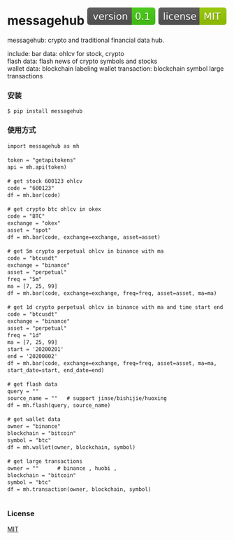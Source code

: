 # messagehub [![Version][version-badge]][version-link] ![MIT License][license-badge]


messagehub: crypto and traditional financial data hub.    

include: 
bar data:  ohlcv for stock, crypto   
flash data: flash news of crypto symbols and stocks    
wallet data: blockchain labeling wallet 
transaction: blockchain  symbol large transactions 


### 安装

```
$ pip install messagehub
```

### 使用方式

```
import messagehub as mh

token = "getapitokens"
api = mh.api(token)

# get stock 600123 ohlcv
code = "600123"
df = mh.bar(code)

# get crypto btc ohlcv in okex
code = "BTC"
exchange = "okex"
asset = "spot"
df = mh.bar(code, exchange=exchange, asset=asset)

# get 5m crypto perpetual ohlcv in binance with ma 
code = "btcusdt"
exchange = "binance"
asset = "perpetual"
freq = "5m"
ma = [7, 25, 99]
df = mh.bar(code, exchange=exchange, freq=freq, asset=asset, ma=ma)

# get 1d crypto perpetual ohlcv in binance with ma and time start end 
code = "btcusdt"
exchange = "binance"
asset = "perpetual"
freq = "1d"
ma = [7, 25, 99]
start = '20200201'
end = '20200802'
df = mh.bar(code, exchange=exchange, freq=freq, asset=asset, ma=ma, start_date=start, end_date=end)

# get flash data 
query = ""  
source_name = ""   # support jinse/bishijie/huoxing 
df = mh.flash(query, source_name)

# get wallet data 
owner = "binance"
blockchain = "bitcoin"
symbol = "btc"
df = mh.wallet(owner, blockchain, symbol)

# get large transactions
owner = ""      # binance , huobi ,
blockchain = "bitcoin"
symbol = "btc"
df = mh.transaction(owner, blockchain, symbol)


```


### License

[MIT](https://github.com/chaininout/messagehub/blob/master/LICENSE)


[version-badge]:   https://github.com/chaininout/messagehub/blob/master/version-0.1-brightgreen.svg
[version-link]:    https://pypi.python.org/pypi/messagehub/
[license-badge]:   https://github.com/chaininout/messagehub/blob/master/license.svg